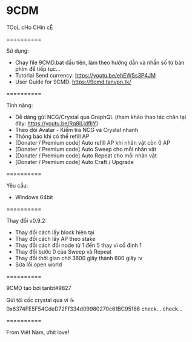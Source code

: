 # 9CDM
TOoL cHo CHín cÊ

==========

Sử dụng:
- Chạy file 9CMD.bat đầu tiên, làm theo hướng dẫn và nhấn số từ bàn phím để tiếp tục...
- Tutorial Send currency: https://youtu.be/ehEWSs3P4JM
- User Guide for 9CMD: https://9cmd.tanvpn.tk/

==========

Tính năng:
- Dễ dàng gửi NCG/Crystal qua GraphQL (tham khảo thao tác chân tại đây: https://youtu.be/Rq8iLjdfIjY)
- Theo dõi Avatar - Kiểm tra NCG và Crystal nhanh
- Thông báo khi có thể refill AP
- [Donater / Premium code] Auto refill AP khi nhân vật còn 0 AP
- [Donater / Premium code] Auto Sweep cho mỗi nhân vật
- [Donater / Premium code] Auto Repeat cho mỗi nhân vật
- [Donater / Premium code] Auto Craft / Upgrade

==========

Yêu cầu:
- Windows 64bit

==========

Thay đổi v0.9.2:
- Thay đổi cách lấy block hiện tại
- Thay đổi cách lấy AP theo stake
- Thay đổi cách đổi node từ 1 đến 5 thay vì cố định 1
- Thay đổi bước 0 của Sweep và Repeat
- Thay đổi thời gian chờ 3600 giây thành 600 giây :v
- Sửa lỗi open world

==========

9CMD tạo bởi tanbt#9827

Gửi tôi cốc crystal qua ví ☕ 0x6374FE5F54CdeD72Ff334d09980270c61BC95186 check... check...

==========

From Việt Nam, ưhit love!